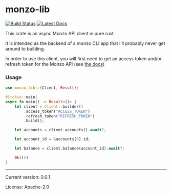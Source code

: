 
# monzo-lib

[![Build Status](https://travis-ci.org/danieleades/monzo-lib.svg?branch=master)](https://travis-ci.org/danieleades/monzo-lib)
[![Latest Docs](https://docs.rs/monzo-lib/badge.svg)](https://docs.rs/monzo-lib/)

This crate is an async Monzo API client in pure rust.

It is intended as the backend of a monzo CLI app that i'll probably
never get around to building.

In order to use this client, you will first need to get an access token and/or refresh token for the Monzo API (see [the docs](https://docs.monzo.com/))

### Usage
```rust
use monzo_lib::{Client, Result};

#[tokio::main]
async fn main() -> Result<()> {
    let client = Client::builder()
        .access_token("ACCESS_TOKEN")
        .refresh_token("REFRESH_TOKEN")
        .build();

    let accounts = client.accounts().await?;

    let account_id = &accounts[0].id;

    let balance = client.balance(account_id).await?;

    Ok(())
}
```

---

Current version: 0.0.1

License: Apache-2.0
